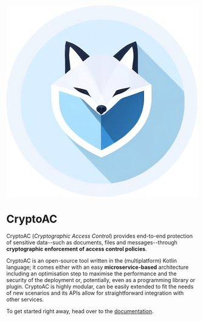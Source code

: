 <p align="center">
  <img src="./docs/source/CryptoAC.png" />
</p>

# CryptoAC

CryptoAC (*Cryptographic Access Control*) provides end-to-end protection of sensitive data--such as documents, files and messages--through **cryptographic enforcement of access control policies**.

CryptoAC is an open-source tool written in the (multiplatform) Kotlin language; it comes either with an easy **microservice-based** architecture including an optimisation step to maximise the performance and the security of the deployment or, potentially, even as a programming library or plugin. CryptoAC is highly modular, can be easily extended to fit the needs of new scenarios and its APIs allow for straightforward integration with other services.

To get started right away, head over to the [documentation](https://cryptoac.readthedocs.io/en/latest/).
